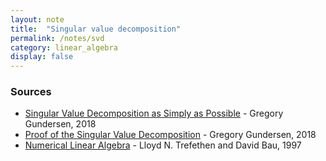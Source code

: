 ```yaml
---
layout: note
title:  "Singular value decomposition"
permalink: /notes/svd
category: linear_algebra
display: false
---
```


### Sources

- [Singular Value Decomposition as Simply as Possible](https://gregorygundersen.com/blog/2018/12/10/svd/) - Gregory Gundersen, 2018
- [Proof of the Singular Value Decomposition](https://gregorygundersen.com/blog/2018/12/20/svd-proof/) - Gregory Gundersen, 2018
- [Numerical Linear Algebra](https://www.stat.uchicago.edu/~lekheng/courses/309/books/Trefethen-Bau.pdf) - Lloyd N. Trefethen and David Bau, 1997
